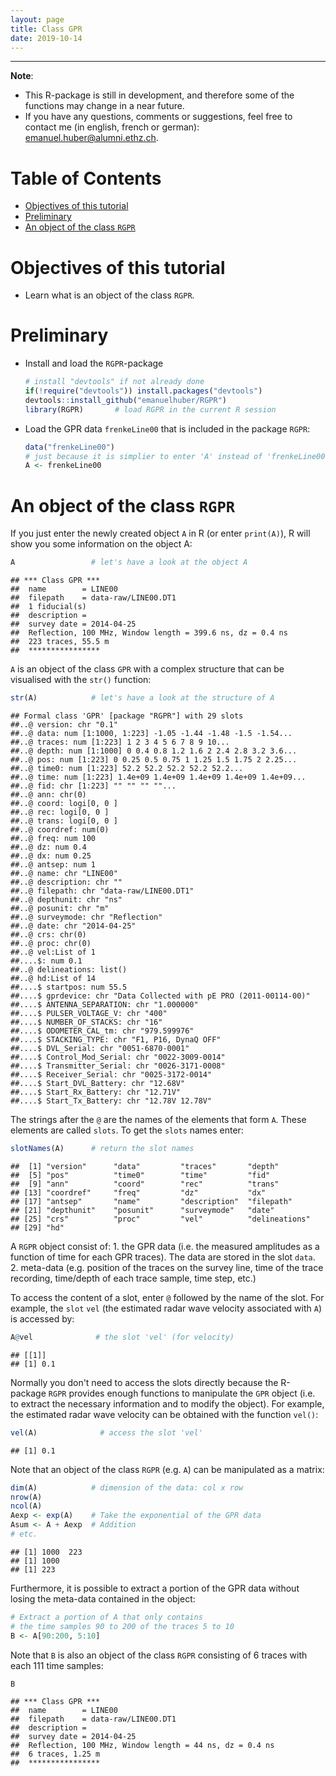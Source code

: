 ```yaml
---
layout: page
title: Class GPR
date: 2019-10-14
---
```


<!--
"/media/huber/Elements/UNIBAS/software/codeR/package_RGPR/RGPR-gh-pages/2014_04_25_frenke"
"G:/UNIBAS/software/codeR/package_RGPR/RGPR-gh-pages/2014_04_25_frenke"
-->

------------------------------------------------------------------------

**Note**:

-   This R-package is still in development, and therefore some of the functions may change in a near future.
-   If you have any questions, comments or suggestions, feel free to contact me (in english, french or german): <emanuel.huber@alumni.ethz.ch>.

Table of Contents
=================

-   [Objectives of this tutorial](#objectives-of-this-tutorial)
-   [Preliminary](#preliminary)
-   [An object of the class `RGPR`](#an-object-of-the-class-rgpr)

Objectives of this tutorial
===========================

-   Learn what is an object of the class `RGPR`.

Preliminary
===========

-   Install and load the `RGPR`-package

    ``` r
    # install "devtools" if not already done
    if(!require("devtools")) install.packages("devtools")
    devtools::install_github("emanuelhuber/RGPR")
    library(RGPR)       # load RGPR in the current R session
    ```

-   Load the GPR data `frenkeLine00` that is included in the package `RGPR`:

    ``` r
    data("frenkeLine00")
    # just because it is simplier to enter 'A' instead of 'frenkeLine00'
    A <- frenkeLine00
    ```

An object of the class `RGPR`
=============================

If you just enter the newly created object `A` in R (or enter `print(A)`), R will show you some information on the object A:

``` r
A                 # let's have a look at the object A
```

    ## *** Class GPR ***
    ##  name        = LINE00
    ##  filepath    = data-raw/LINE00.DT1
    ##  1 fiducial(s)
    ##  description =
    ##  survey date = 2014-04-25
    ##  Reflection, 100 MHz, Window length = 399.6 ns, dz = 0.4 ns
    ##  223 traces, 55.5 m
    ##  ****************

`A` is an object of the class `GPR` with a complex structure that can be visualised with the `str()` function:

``` r
str(A)            # let's have a look at the structure of A
```

    ## Formal class 'GPR' [package "RGPR"] with 29 slots
    ##..@ version: chr "0.1"
    ##..@ data: num [1:1000, 1:223] -1.05 -1.44 -1.48 -1.5 -1.54...
    ##..@ traces: num [1:223] 1 2 3 4 5 6 7 8 9 10...
    ##..@ depth: num [1:1000] 0 0.4 0.8 1.2 1.6 2 2.4 2.8 3.2 3.6...
    ##..@ pos: num [1:223] 0 0.25 0.5 0.75 1 1.25 1.5 1.75 2 2.25...
    ##..@ time0: num [1:223] 52.2 52.2 52.2 52.2 52.2...
    ##..@ time: num [1:223] 1.4e+09 1.4e+09 1.4e+09 1.4e+09 1.4e+09...
    ##..@ fid: chr [1:223] "" "" "" ""...
    ##..@ ann: chr(0)
    ##..@ coord: logi[0, 0 ]
    ##..@ rec: logi[0, 0 ]
    ##..@ trans: logi[0, 0 ]
    ##..@ coordref: num(0)
    ##..@ freq: num 100
    ##..@ dz: num 0.4
    ##..@ dx: num 0.25
    ##..@ antsep: num 1
    ##..@ name: chr "LINE00"
    ##..@ description: chr ""
    ##..@ filepath: chr "data-raw/LINE00.DT1"
    ##..@ depthunit: chr "ns"
    ##..@ posunit: chr "m"
    ##..@ surveymode: chr "Reflection"
    ##..@ date: chr "2014-04-25"
    ##..@ crs: chr(0)
    ##..@ proc: chr(0)
    ##..@ vel:List of 1
    ##....$: num 0.1
    ##..@ delineations: list()
    ##..@ hd:List of 14
    ##....$ startpos: num 55.5
    ##....$ gprdevice: chr "Data Collected with pE PRO (2011-00114-00)"
    ##....$ ANTENNA_SEPARATION: chr "1.000000"
    ##....$ PULSER_VOLTAGE_V: chr "400"
    ##....$ NUMBER_OF_STACKS: chr "16"
    ##....$ ODOMETER_CAL_tm: chr "979.599976"
    ##....$ STACKING_TYPE: chr "F1, P16, DynaQ OFF"
    ##....$ DVL_Serial: chr "0051-6870-0001"
    ##....$ Control_Mod_Serial: chr "0022-3009-0014"
    ##....$ Transmitter_Serial: chr "0026-3171-0008"
    ##....$ Receiver_Serial: chr "0025-3172-0014"
    ##....$ Start_DVL_Battery: chr "12.68V"
    ##....$ Start_Rx_Battery: chr "12.71V"
    ##....$ Start_Tx_Battery: chr "12.78V 12.78V"

The strings after the `@` are the names of the elements that form `A`. These elements are called `slots`. To get the `slots` names enter:

``` r
slotNames(A)      # return the slot names
```

    ##  [1] "version"      "data"         "traces"       "depth"
    ##  [5] "pos"          "time0"        "time"         "fid"
    ##  [9] "ann"          "coord"        "rec"          "trans"
    ## [13] "coordref"     "freq"         "dz"           "dx"
    ## [17] "antsep"       "name"         "description"  "filepath"
    ## [21] "depthunit"    "posunit"      "surveymode"   "date"
    ## [25] "crs"          "proc"         "vel"          "delineations"
    ## [29] "hd"

A `RGPR` object consist of: 1. the GPR data (i.e. the measured amplitudes as a function of time for each GPR traces). The data are stored in the slot `data`. 2. meta-data (e.g. position of the traces on the survey line, time of the trace recording, time/depth of each trace sample, time step, etc.)

To access the content of a slot, enter `@` followed by the name of the slot. For example, the `slot` `vel` (the estimated radar wave velocity associated with `A`) is accessed by:

``` r
A@vel              # the slot 'vel' (for velocity)
```

    ## [[1]]
    ## [1] 0.1

Normally you don't need to access the slots directly because the R-package `RGPR` provides enough functions to manipulate the `GPR` object (i.e. to extract the necessary information and to modify the object). For example, the estimated radar wave velocity can be obtained with the function `vel()`:

``` r
vel(A)              # access the slot 'vel'
```

    ## [1] 0.1

<!---
`A` is an object of the class `GPR` with a complex structure:

```r
class(A)          # To which class belong A?
```

```
## [1] "GPR"
## attr(,"package")
## [1] "RGPR"
```

To see the structure of `A` enter

```r
str(A)            # let's have a look at the structure of A
```

The strings after the `@` are the names of the elements that form `A`. These elements are called `slots`. To get the `slots` names enter:

```r
slotNames(A)      # return the slot names
```

To access the content of a slot, enter `@` followed by the name of the slot. For example, the `slot` `vel` (the estimated radar wave velocity) is accessed by:

```r
A@vel              # the slot 'vel' (for velocity)
```

```
## [[1]]
## [1] 0.1
```
-->
<!---
What is the velocity unit? The slot `@depthunit` gives the vertical unit (z, time) and `@posunit` the horizontal unit (x-y):

```r
paste0(A@posunit,"/",A@depthunit)           # the slot 'vel' ('vel' for velocity)
```

```
## [1] "m/ns"
```
-->
<!---
The GPR data are in the slot `@data`. If you enter `A@data` you will notice that `A@data` is a matrix whose columns correspond to the recorded traces and the lines to the time of record. It is not a good practice that the user change the slot contents itself, because some of the slots are related and should not be changed alone. The R-package `RGPR` provides enough function to manipulate the `GPR` object.
-->
Note that an object of the class `RGPR` (e.g. `A`) can be manipulated as a matrix:

``` r
dim(A)            # dimension of the data: col x row
nrow(A)
ncol(A)
Aexp <- exp(A)    # Take the exponential of the GPR data
Asum <- A + Aexp  # Addition
# etc.
```

    ## [1] 1000  223
    ## [1] 1000
    ## [1] 223

Furthermore, it is possible to extract a portion of the GPR data without losing the meta-data contained in the object:

``` r
# Extract a portion of A that only contains
# the time samples 90 to 200 of the traces 5 to 10
B <- A[90:200, 5:10]
```

Note that `B` is also an object of the class `RGPR` consisting of 6 traces with each 111 time samples:

``` r
B
```

    ## *** Class GPR ***
    ##  name        = LINE00
    ##  filepath    = data-raw/LINE00.DT1
    ##  description =
    ##  survey date = 2014-04-25
    ##  Reflection, 100 MHz, Window length = 44 ns, dz = 0.4 ns
    ##  6 traces, 1.25 m
    ##  ****************

